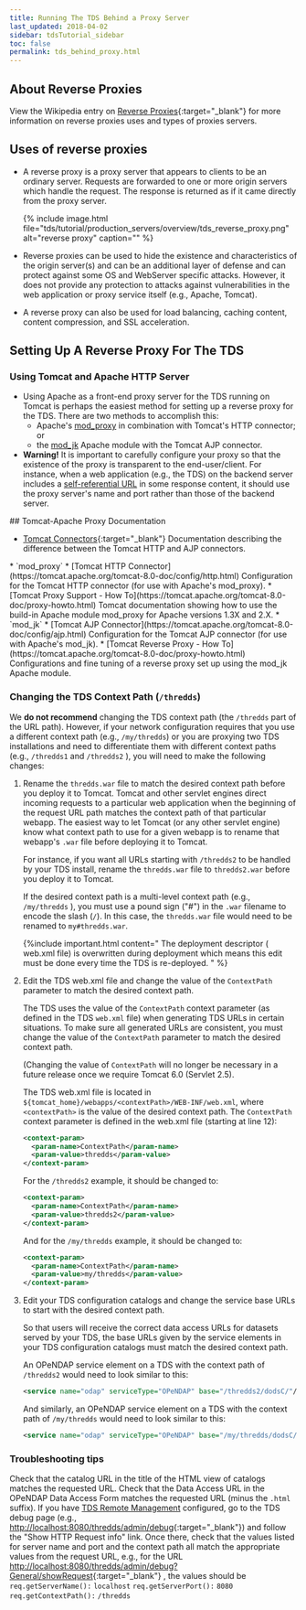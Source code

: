 ```yaml
---
title: Running The TDS Behind a Proxy Server
last_updated: 2018-04-02
sidebar: tdsTutorial_sidebar
toc: false
permalink: tds_behind_proxy.html
---
```


## About Reverse Proxies

View the Wikipedia entry on [Reverse Proxies](https://en.wikipedia.org/wiki/Reverse_proxy){:target="_blank"} for more information on reverse proxies uses and types of proxies servers.

## Uses of reverse proxies

* A reverse proxy is a proxy server that appears to clients to be an ordinary server.
   Requests are forwarded to one or more origin servers which handle the request.
   The response is returned as if it came directly from the proxy server.

   {% include image.html file="tds/tutorial/production_servers/overview/tds_reverse_proxy.png" alt="reverse proxy" caption="" %}

* Reverse proxies can be used to hide the existence and characteristics of the origin server(s) and can be an additional layer of defense and can protect against some OS and WebServer specific attacks.
  However, it does not provide any protection to attacks against vulnerabilities in the web application or proxy service itself (e.g., Apache, Tomcat).
* A reverse proxy can also be used for load balancing, caching content, content compression, and SSL acceleration.

## Setting Up A Reverse Proxy For The TDS

### Using Tomcat and Apache HTTP Server

* Using Apache as a front-end proxy server for the TDS running on Tomcat is perhaps the easiest method for setting up a reverse proxy for the TDS. 
  There are two methods to accomplish this:
  * Apache's [mod_proxy](#mod_proxy) in combination with Tomcat's HTTP connector; or
  * the [mod_jk](#mod_jk) Apache module with the Tomcat AJP connector.
* **Warning!**
   It is important to carefully configure your proxy so that the existence of the proxy is transparent to the end-user/client.
   For instance, when a web application (e.g., the TDS) on the backend server includes a [self-referential URL](#chgContextPath) in some response content, it should use the proxy server's name and port rather than those of the backend server.

<a id="chgContextPath" />
## Tomcat-Apache Proxy Documentation

* [Tomcat Connectors](https://tomcat.apache.org/tomcat-8.0-doc/connectors.html){:target="_blank"}
  Documentation describing the difference between the Tomcat HTTP and AJP connectors.
<a id="mod_proxy" />
* `mod_proxy`
   * [Tomcat HTTP Connector](https://tomcat.apache.org/tomcat-8.0-doc/config/http.html)
     Configuration for the Tomcat HTTP connector (for use with Apache's mod_proxy).
   * [Tomcat Proxy Support - How To](https://tomcat.apache.org/tomcat-8.0-doc/proxy-howto.html)
     Tomcat documentation showing how to use the build-in Apache module mod_proxy for Apache versions 1.3X and 2.X.
<a id="mod_jk" />
* `mod_jk`
  * [Tomcat AJP Connector](https://tomcat.apache.org/tomcat-8.0-doc/config/ajp.html)
    Configuration for the Tomcat AJP connector (for use with Apache's mod_jk).
  * [Tomcat Reverse Proxy - How To](https://tomcat.apache.org/tomcat-8.0-doc/proxy-howto.html)
    Configurations and fine tuning of a reverse proxy set up using the mod_jk Apache module.

### Changing the TDS Context Path (`/thredds`)
 
We **do not recommend** changing the TDS context path (the `/thredds` part of the URL path). However, if your network configuration requires that you use a different context path (e.g., `/my/thredds`) or you are proxying two TDS installations and need to differentiate them with different context paths (e.g., `/thredds1` and `/thredds2` ), you will need to make the following changes:

1. Rename the `thredds.war` file to match the desired context path before you deploy it to Tomcat.
   Tomcat and other servlet engines direct incoming requests to a particular web application when the beginning of the request URL path matches the context path of that particular webapp.
   The easiest way to let Tomcat (or any other servlet engine) know what context path to use for a given webapp is to rename that webapp\'s `.war` file before deploying it to Tomcat.

   For instance, if you want all URLs starting with `/thredds2` to be handled by your TDS install, rename the `thredds.war` file to `thredds2.war` before you deploy it to Tomcat.

   If the desired context path is a multi-level context path (e.g., `/my/thredds` ), you must use a pound sign ("#") in the `.war` filename to encode the slash (`/`).
   In this case, the `thredds.war` file would need to be renamed to `my#thredds.war`.

   {%include important.html content="
     The deployment descriptor ( web.xml file) is overwritten during deployment which means this edit must be done every time the TDS is re-deployed.
   " %}

2. Edit the TDS web.xml file and change the value of the `ContextPath` parameter to match the desired context path.

   The TDS uses the value of the `ContextPath` context parameter (as defined in the TDS `web.xml` file) when generating TDS URLs in certain situations.
   To make sure all generated URLs are consistent, you must change the value of the `ContextPath` parameter to match the desired context path.

   (Changing the value of `ContextPath` will no longer be necessary in a future release once we require Tomcat 6.0 (Servlet 2.5).

   The TDS web.xml file is located in `${tomcat_home}/webapps/<contextPath>/WEB-INF/web.xml`, where `<contextPath>` is the value of the desired context path.
   The `ContextPath` context parameter is defined in the web.xml file (starting at line 12):

   ~~~xml
   <context-param>
     <param-name>ContextPath</param-name>
     <param-value>thredds</param-value>
   </context-param>
   ~~~

   For the `/thredds2` example, it should be changed to:

   ~~~xml
   <context-param>
     <param-name>ContextPath</param-name>
     <param-value>thredds2</param-value>
   </context-param>
   ~~~

   And for the `/my/thredds` example, it should be changed to:
   ~~~xml
   <context-param>
     <param-name>ContextPath</param-name>
     <param-value>my/thredds</param-value>
   </context-param>
   ~~~

3. Edit your TDS configuration catalogs and change the service base URLs to start with the desired context path.
 
   So that users will receive the correct data access URLs for datasets served by your TDS, the base URLs given by the service elements in your TDS configuration catalogs must match the desired context path.

   An OPeNDAP service element on a TDS with the context path of `/thredds2` would need to look similar to this:

   ~~~xml
   <service name="odap" serviceType="OPeNDAP" base="/thredds2/dodsC/"/>
   ~~~

   And similarly, an OPeNDAP service element on a TDS with the context path of `/my/thredds` would need to look similar to this:

   ~~~xml
   <service name="odap" serviceType="OPeNDAP" base="/my/thredds/dodsC/"/>
   ~~~

### Troubleshooting tips

Check that the catalog URL in the title of the HTML view of catalogs matches the requested URL.
Check that the Data Access URL in the OPeNDAP Data Access Form matches the requested URL (minus the `.html` suffix).
If you have [TDS Remote Management](/remote_management_ref.html) configured, go to the TDS debug page (e.g., [http://localhost:8080/thredds/admin/debug](http://localhost:8080/thredds/admin/debug){:target="_blank"}) and follow the \"Show HTTP Request info\" link.
Once there, check that the values listed for server name and port and the context path all match the appropriate values from the request URL, e.g., for the URL [http://localhost:8080/thredds/admin/debug?General/showRequest](http://localhost:8080/thredds/admin/debug?General/showRequest){:target="_blank"} , the values should be
`req.getServerName():` `localhost`
`req.getServerPort():` `8080`
`req.getContextPath():` `/thredds`